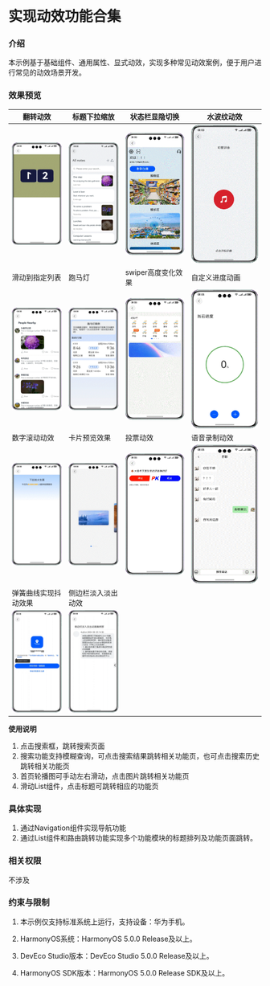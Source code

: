 # 实现动效功能合集

### 介绍

本示例基于基础组件、通用属性、显式动效，实现多种常见动效案例，便于用户进行常见的动效场景开发。

### 效果预览


| 翻转动效                                           | 标题下拉缩放                                   | 状态栏显隐切换                                 | 水波纹动效                                                                                       |
|------------------------------------------------|------------------------------------------|-----------------------------------------|---------------------------------------------------------------------------------------------|
| ![image](screenshots/device/Flag.gif)          | ![image](screenshots/device/Drag.gif)    | ![image](screenshots/device/Hide.gif)   | ![image](screenshots/device/Water.gif)                                                      |
| 滑动到指定列表                                        | 跑马灯                                      | swiper高度变化效果                            | 自定义进度动画                                                                                     |
| ![image](screenshots/device/Move.gif)          | ![image](screenshots/device/Marquee.gif) | ![image](screenshots/device/Swiper.gif) | ![image](screenshots/device/Progress.gif)                                                   |
| 数字滚动动效                                         | 卡片预览效果                                   | 投票动效                                    | 语音录制动效                                                                                      |
| ![image](screenshots/device/Scroll.gif)        | ![image](screenshots/device/Preview.gif) | ![image](screenshots/device/Vote.gif)   | <img src="screenshots/device/Voice.gif" width="320"> |
| 弹簧曲线实现抖动效果                                     | 侧边栏淡入淡出动效                                |
| ![image](screenshots/device/VibrateEffect.gif) | ![image](screenshots/device/sidebar.gif) |

**使用说明**

1. 点击搜索框，跳转搜索页面
2. 搜索功能支持模糊查询，可点击搜索结果跳转相关功能页，也可点击搜索历史跳转相关功能页
3. 首页轮播图可手动左右滑动，点击图片跳转相关功能页
4. 滑动List组件，点击标题可跳转相应的功能页

### 具体实现

1. 通过Navigation组件实现导航功能
2. 通过List组件和路由跳转功能实现多个功能模块的标题排列及功能页面跳转。

### 相关权限

不涉及

### 约束与限制

1. 本示例仅支持标准系统上运行，支持设备：华为手机。

2. HarmonyOS系统：HarmonyOS 5.0.0 Release及以上。

3. DevEco Studio版本：DevEco Studio 5.0.0 Release及以上。

4. HarmonyOS SDK版本：HarmonyOS 5.0.0 Release SDK及以上。